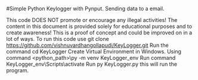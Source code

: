 #Simple Python Keylogger with Pynput. Sending data to a email.

This code DOES NOT promote or encourage any illegal activities! The content in this document is provided solely for educational purposes and to create awareness!
This is a proof of concept and could be improved on in a lot of ways.
To run this code use git clone https://github.com/vishnuvardhangollapudi/KeyLogger.git
Run the command cd KeyLogger
Create Virtual Environment in Windows. Using command <python_path>\py -m venv KeyLogger_env
Run command KeyLogger_env\Scripts\activate
Run py KeyLogger.py this will run the program.

